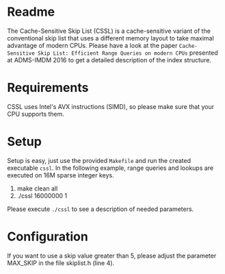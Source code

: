 # Readme

The Cache-Sensitive Skip List (CSSL) is a cache-sensitive variant of the
conventional skip list that uses a different memory layout to take
maximal advantage of modern CPUs.
Please have a look at the paper `Cache-Sensitive Skip List: Efficient
Range Queries on modern CPUs` presented at ADMS-IMDM 2016 to get a
detailed description of the index structure.

# Requirements

CSSL uses Intel's AVX instructions (SIMD), so please make sure that your CPU supports them.

# Setup

Setup is easy, just use the provided `Makefile` and run the created executable `cssl`.
In the following example, range queries and lookups are executed on 16M
sparse integer keys.

1) make clean all
2) ./cssl 16000000 1

Please execute `./cssl` to see a description of needed parameters.

# Configuration

If you want to use a skip value greater than 5, please adjust the
parameter MAX\_SKIP in the file skiplist.h (line 4).
